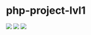# php-project-lvl1
<a href="https://codeclimate.com/github/yuriySpitsyn/php-project-lvl1/maintainability"><img src="https://api.codeclimate.com/v1/badges/27bcc9e38fe1b32f0d50/maintainability" /></a>
<a href="https://codeclimate.com/github/yuriySpitsyn/php-project-lvl1/test_coverage"><img src="https://api.codeclimate.com/v1/badges/27bcc9e38fe1b32f0d50/test_coverage" /></a>
<img src="https://travis-ci.org/yuriySpitsyn/php-project-lvl1.svg?branch=master"/>
